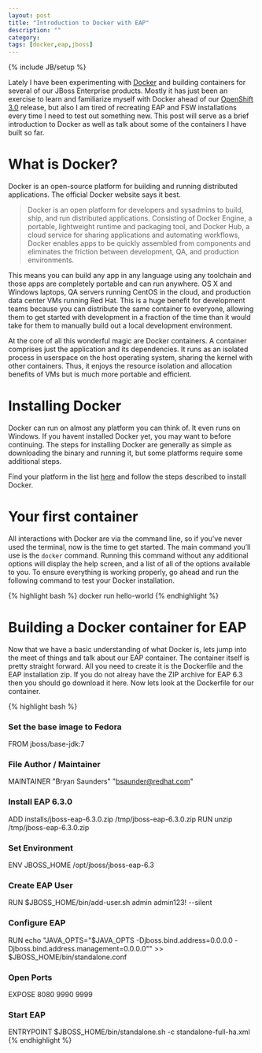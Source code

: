 ```yaml
---
layout: post
title: "Introduction to Docker with EAP"
description: ""
category: 
tags: [docker,eap,jboss]
---
```

{% include JB/setup %}

Lately I have been experimenting with [Docker](https://www.docker.com/ "Docker") and building containers for several of our JBoss Enterprise products. Mostly it has just been an exercise to learn and familiarize myself with Docker ahead of our [OpenShift 3.0](https://blog.openshift.com/openshift-v3-platform-combines-docker-kubernetes-atomic-and-more/ "OpenShift 3.0") release, but also I am tired of recreating EAP and FSW installations every time I need to test out something new. This post will serve as a brief introduction to Docker as well as talk about some of the containers I have built so far.

<!-- more -->

# What is Docker?

Docker is an open-source platform for building and running distributed applications. The official Docker website says it best.

>Docker is an open platform for developers and sysadmins to build, ship, and run distributed applications. Consisting of Docker Engine, a portable, lightweight runtime and packaging tool, and Docker Hub, a cloud service for sharing applications and automating workflows, Docker enables apps to be quickly assembled from components and eliminates the friction between development, QA, and production environments.

This means you can build any app in any language using any toolchain and those apps are completely portable and can run anywhere. OS X and Windows laptops, QA servers running CentOS in the cloud, and production data center VMs running Red Hat. This is a huge benefit for development teams because you can distribute the same container to everyone, allowing them to get started with development in a fraction of the time than it would take for them to manually build out a local development environment.

At the core of all this wonderful magic are Docker containers. A container comprises just the application and its dependencies. It runs as an isolated process in userspace on the host operating system, sharing the kernel with other containers. Thus, it enjoys the resource isolation and allocation benefits of VMs but is much more portable and efficient.

# Installing Docker

Docker can run on almost any platform you can think of. It even runs on Windows. If you havent installed Docker yet, you may want to before continuing. The steps for installing Docker are generally as simple as downloading the binary and running it, but some platforms require some additional steps. 

Find your platform in the list [here](https://docs.docker.com/installation/) and follow the steps described to install Docker.

# Your first container

All interactions with Docker are via the command line, so if you’ve never used the terminal, now is the time to get started. The main command you’ll use is the `docker` command. Running this command without any additional options will display the help screen, and a list of all of the options available to you. To ensure everything is working properly, go ahead and run the following command to test your Docker installation.

{% highlight bash %}
docker run hello-world
{% endhighlight %}

# Building a Docker container for EAP

Now that we have a basic understanding of what Docker is, lets jump into the meet of things and talk about our EAP container. The container itself is pretty straight forward. All you need to create it is the Dockerfile and the EAP installation zip. If you do not alreay have the ZIP archive for EAP 6.3 then you should go download it here. Now lets look at the Dockerfile for our container.

{% highlight bash %}
### Set the base image to Fedora
FROM jboss/base-jdk:7

### File Author / Maintainer
MAINTAINER "Bryan Saunders" "bsaunder@redhat.com"

### Install EAP 6.3.0
ADD installs/jboss-eap-6.3.0.zip /tmp/jboss-eap-6.3.0.zip
RUN unzip /tmp/jboss-eap-6.3.0.zip

### Set Environment
ENV JBOSS_HOME /opt/jboss/jboss-eap-6.3

### Create EAP User
RUN $JBOSS_HOME/bin/add-user.sh admin admin123! --silent

### Configure EAP
RUN echo "JAVA_OPTS=\"\$JAVA_OPTS -Djboss.bind.address=0.0.0.0 -Djboss.bind.address.management=0.0.0.0\"" >> $JBOSS_HOME/bin/standalone.conf

### Open Ports
EXPOSE 8080 9990 9999

### Start EAP
ENTRYPOINT $JBOSS_HOME/bin/standalone.sh -c standalone-full-ha.xml
{% endhighlight %}

